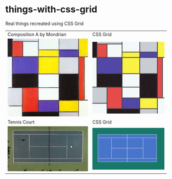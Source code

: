 # things-with-css-grid
Real things recreated using CSS Grid

<table>
    <tr>
        <td>
            Composition A by Mondrian
        </td>
        <td>
            CSS Grid
        </td>
    </tr>
    <tr>
        <td>
            <img src="assets/screenshots/composition-a-1923.jpg" alt="original" width="400px"/>
        </td>
        <td>
            <img src="assets/screenshots/composition-a-1923-css.png" alt="css" width="400px"/>
        </td>
    </tr>
    <tr>
        <td>
            Tennis Court
        </td>
        <td>
            CSS Grid
        </td>
    <tr>
    </tr>
        <td>
            <img src="assets/screenshots/tennis-court.jpg" alt="original" width="400px"/>
        </td>
        <td>
            <img src="assets/screenshots/tennis-court-css.png" alt="css" width="400px"/>
        </td>
    </tr>
</table>



